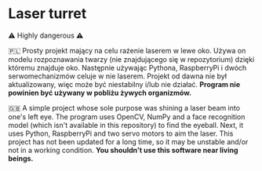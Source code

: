 # Laser turret

⚠️ Highly dangerous ⚠️

🇵🇱 Prosty projekt mający na celu rażenie laserem w lewe oko. Używa on modelu rozpoznawania twarzy (nie znajdującego się w repozytorium) dzięki któremu znajduje oko. Następnie używając Pythona, RaspberryPi i dwóch serwomechanizmów celuje w nie laserem. Projekt od dawna nie był aktualizowany, więc może być niestabilny i/lub nie działać. **Program nie powinien być używany w pobliżu żywych organizmów.**

🇬🇧 A simple project whose sole purpose was shining a laser beam into one's left eye. The program uses OpenCV, NumPy and a face recognition model (which isn't available in this repository) to find the eyeball. Next, it uses Python, RaspberryPi and two servo motors to aim the laser. This project has not been updated for a long time, so it may be unstable and/or not in a working condition. **You shouldn't use this software near living beings.**
